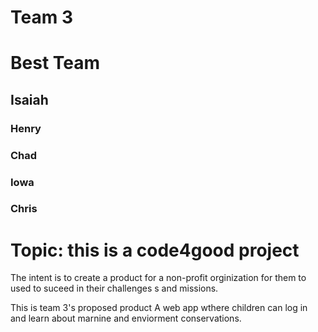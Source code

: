 # Team 3
# Best Team
## Isaiah
### Henry
### Chad
### Iowa
### Chris

# Topic: this is a code4good project
The intent is to create a product for a non-profit orginization for them to used to suceed in their challenges s and missions. 

This is team 3's proposed product
A web app wthere children can log in and learn about marnine and enviorment conservations.

